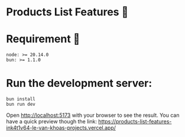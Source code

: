

# Products List Features 🤎

# Requirement 🧰

```
node: >= 20.14.0
bun: >= 1.1.0
```

# Run the development server:

```
bun install
bun run dev
```

Open <http://localhost:5173> with your browser to see the result.
You can have a quick preview though the link: <https://products-list-features-ink4t1v64-le-van-khoas-projects.vercel.app/>
